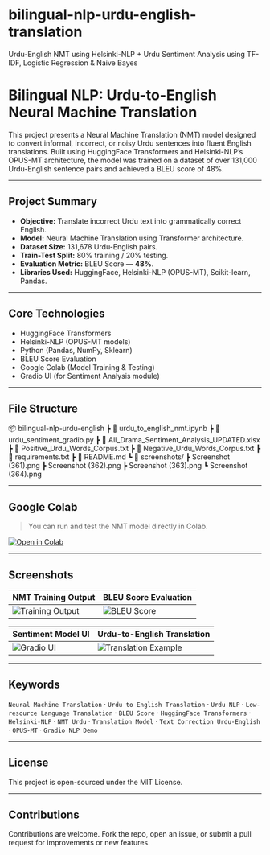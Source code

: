 # bilingual-nlp-urdu-english-translation
Urdu-English NMT using Helsinki-NLP + Urdu Sentiment Analysis using TF-IDF, Logistic Regression &amp; Naive Bayes


# Bilingual NLP: Urdu-to-English Neural Machine Translation

This project presents a Neural Machine Translation (NMT) model designed to convert informal, incorrect, or noisy Urdu sentences into fluent English translations. Built using HuggingFace Transformers and Helsinki-NLP’s OPUS-MT architecture, the model was trained on a dataset of over 131,000 Urdu-English sentence pairs and achieved a BLEU score of 48%.

---

## Project Summary

- **Objective:** Translate incorrect Urdu text into grammatically correct English.
- **Model:** Neural Machine Translation using Transformer architecture.
- **Dataset Size:** 131,678 Urdu-English pairs.
- **Train-Test Split:** 80% training / 20% testing.
- **Evaluation Metric:** BLEU Score — **48%**.
- **Libraries Used:** HuggingFace, Helsinki-NLP (OPUS-MT), Scikit-learn, Pandas.

---

## Core Technologies

- HuggingFace Transformers  
- Helsinki-NLP (OPUS-MT models)  
- Python (Pandas, NumPy, Sklearn)  
- BLEU Score Evaluation  
- Google Colab (Model Training & Testing)  
- Gradio UI (for Sentiment Analysis module)

---

## File Structure

📦 bilingual-nlp-urdu-english
┣ 📄 urdu_to_english_nmt.ipynb
┣ 📄 urdu_sentiment_gradio.py
┣ 📄 All_Drama_Sentiment_Analysis_UPDATED.xlsx
┣ 📄 Positive_Urdu_Words_Corpus.txt
┣ 📄 Negative_Urdu_Words_Corpus.txt
┣ 📄 requirements.txt
┣ 📄 README.md
┗ 📁 screenshots/
┣ Screenshot (361).png
┣ Screenshot (362).png
┣ Screenshot (363).png
┗ Screenshot (364).png


---

## Google Colab

> You can run and test the NMT model directly in Colab.

[![Open in Colab](https://colab.research.google.com/assets/colab-badge.svg)](https://colab.research.google.com/drive/1x3P-UoLPe9X9Ym7w0wGYf-1sjqmfO_B1?usp=sharing)

---

## Screenshots

| NMT Training Output | BLEU Score Evaluation |
|---------------------|------------------------|
| ![Training Output](screenshots/Screenshot%20(361).png) | ![BLEU Score](screenshots/Screenshot%20(362).png) |

| Sentiment Model UI | Urdu-to-English Translation |
|--------------------|-----------------------------|
| ![Gradio UI](screenshots/Screenshot%20(363).png) | ![Translation Example](screenshots/Screenshot%20(364).png) |

---

## Keywords

`Neural Machine Translation` · `Urdu to English Translation` · `Urdu NLP` · `Low-resource Language Translation` · `BLEU Score` · `HuggingFace Transformers` · `Helsinki-NLP` · `NMT Urdu` · `Translation Model` · `Text Correction Urdu-English` · `OPUS-MT` · `Gradio NLP Demo`

---

## License

This project is open-sourced under the MIT License.

---

## Contributions

Contributions are welcome. Fork the repo, open an issue, or submit a pull request for improvements or new features.

